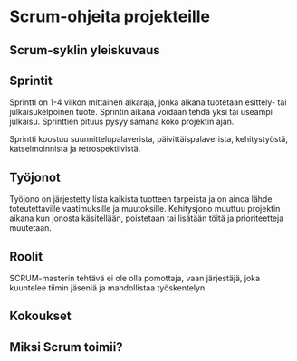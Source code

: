 # Scrum-ohjeita projekteille


## Scrum-syklin yleiskuvaus
## Sprintit

Sprintti on 1-4 viikon mittainen aikaraja, jonka aikana tuotetaan esittely- tai julkaisukelpoinen tuote. Sprintin aikana voidaan tehdä yksi tai useampi julkaisu. Sprinttien pituus pysyy samana koko projektin ajan.

Sprintti koostuu suunnittelupalaverista, päivittäispalaverista, kehitystyöstä, katselmoinnista ja retrospektiivistä.

## Työjonot

Työjono on järjestetty lista kaikista tuotteen tarpeista ja on ainoa lähde toteutettaville vaatimuksille ja muutoksille. Kehitysjono muuttuu projektin aikana kun jonosta käsitellään, poistetaan tai lisätään töitä ja prioriteetteja muutetaan.

## Roolit
SCRUM-masterin tehtävä ei ole olla pomottaja, vaan järjestäjä, joka kuuntelee tiimin jäseniä ja mahdollistaa työskentelyn.

## Kokoukset

## Miksi Scrum toimii?